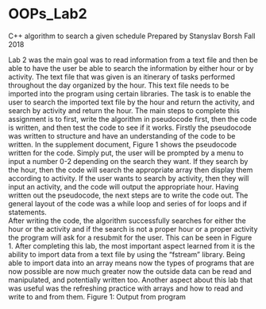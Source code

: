 # OOPs_Lab2
C++ algorithm to search a given schedule
Prepared by Stanyslav Borsh
Fall 2018

Lab 2 was the main goal was to read information from a text file and then be able to have the user be able to search the information by either hour or by activity. The text file that was given is an itinerary of tasks performed throughout the day organized by the hour. This text file needs to be imported into the program using certain libraries. The task is to enable the user to search the imported text file by the hour and return the activity, and search by activity and return the hour. The main steps to complete this assignment is to first, write the algorithm in pseudocode first, then the code is written, and then test the code to see if it works. 
Firstly the pseudocode was written to structure and have an understanding of the code to be written. In the supplement document, Figure 1 shows the pseudocode written for the code. Simply put, the user will be prompted by a menu to input a number 0-2 depending on the search they want. If they search by the hour, then the code will search the appropriate array then display them according to activity. If the user wants to search by activity, then they will input an activity, and the code will output the appropriate hour. Having written out the pseudocode, the next steps are to write the code out. The general layout of the code was a while loop and series of for loops and if statements.  
After writing the code, the algorithm successfully searches for either the hour or the activity and if the search is not a proper hour or a proper activity the program will ask for a resubmit for the user. This can be seen in Figure 1. 
After completing this lab, the most important aspect learned from it is the ability to import data from a text file by using the “fstream” library. Being able to import data into an array means now the types of programs that are now possible are now much greater now the outside data can be read and manipulated, and potentially written too. Another aspect about this lab that was useful was the refreshing practice with arrays and how to read and write to and from them. 
Figure 1: Output from program

